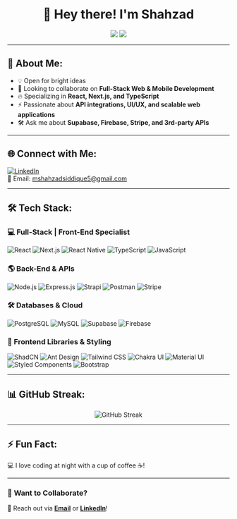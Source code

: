 <h1 align="center">👋 Hey there! I'm Shahzad </h1>

<div align="center">
  <img src="https://img.shields.io/badge/Full--Stack-Developer-%2300C853?style=for-the-badge&logo=react&logoColor=white" />
  <img src="https://img.shields.io/badge/Front--End-Specialist-%2300C853?style=for-the-badge&logo=next.js&logoColor=white" />
</div>

---

## 🚀 About Me:
- 💡 Open for bright ideas  
- 🤝 Looking to collaborate on **Full-Stack Web & Mobile Development**  
- 🔥 Specializing in **React, Next.js, and TypeScript**  
- ⚡ Passionate about **API integrations, UI/UX, and scalable web applications**  
- 🛠 Ask me about **Supabase, Firebase, Stripe, and 3rd-party APIs**  

---

## 🌐 Connect with Me:
[![LinkedIn](https://img.shields.io/badge/LinkedIn-%230077B5.svg?style=for-the-badge&logo=linkedin&logoColor=white&style=rounded)](https://linkedin.com/in/shahzadsiddique1)  
📩 Email: [mshahzadsiddique5@gmail.com](mailto:mshahzadsiddique5@gmail.com)  

---

## 🛠 Tech Stack:

### **💻 Full-Stack | Front-End Specialist**
![React](https://img.shields.io/badge/React-%2361DAFB.svg?style=for-the-badge&logo=react&logoColor=black&style=rounded)
![Next.js](https://img.shields.io/badge/Next.js-%23000000.svg?style=for-the-badge&logo=nextdotjs&logoColor=white&style=rounded)
![React Native](https://img.shields.io/badge/React_Native-%2361DAFB.svg?style=for-the-badge&logo=react&logoColor=black&style=rounded)
![TypeScript](https://img.shields.io/badge/TypeScript-%23007ACC.svg?style=for-the-badge&logo=typescript&logoColor=white&style=rounded)
![JavaScript](https://img.shields.io/badge/JavaScript-%23F7DF1E.svg?style=for-the-badge&logo=javascript&logoColor=black&style=rounded)

### **🌎 Back-End & APIs**
![Node.js](https://img.shields.io/badge/Node.js-%2343853D.svg?style=for-the-badge&logo=node.js&logoColor=white&style=rounded)
![Express.js](https://img.shields.io/badge/Express.js-%23404D59.svg?style=for-the-badge&logo=express&logoColor=white&style=rounded)
![Strapi](https://img.shields.io/badge/Strapi-%2308ADD8.svg?style=for-the-badge&logo=strapi&logoColor=white&style=rounded)
![Postman](https://img.shields.io/badge/Postman-%23FF6C37.svg?style=for-the-badge&logo=postman&logoColor=white&style=rounded)
![Stripe](https://img.shields.io/badge/Stripe-%23633FE9.svg?style=for-the-badge&logo=stripe&logoColor=white&style=rounded)

### **🛠 Databases & Cloud**
![PostgreSQL](https://img.shields.io/badge/PostgreSQL-%23336791.svg?style=for-the-badge&logo=postgresql&logoColor=white&style=rounded)
![MySQL](https://img.shields.io/badge/MySQL-%2300f.svg?style=for-the-badge&logo=mysql&logoColor=white&style=rounded)
![Supabase](https://img.shields.io/badge/Supabase-%233ECF8E.svg?style=for-the-badge&logo=supabase&logoColor=white&style=rounded)
![Firebase](https://img.shields.io/badge/Firebase-%23FFCA28.svg?style=for-the-badge&logo=firebase&logoColor=black&style=rounded)

### **🎨 Frontend Libraries & Styling**
![ShadCN](https://img.shields.io/badge/ShadCN-%23E34F26.svg?style=for-the-badge&logo=shadcn&logoColor=white&style=rounded)
![Ant Design](https://img.shields.io/badge/Ant_Design-%230170FE.svg?style=for-the-badge&logo=ant-design&logoColor=white&style=rounded)
![Tailwind CSS](https://img.shields.io/badge/Tailwind_CSS-%2306B6D4.svg?style=for-the-badge&logo=tailwindcss&logoColor=white&style=rounded)
![Chakra UI](https://img.shields.io/badge/Chakra_UI-%23319795.svg?style=for-the-badge&logo=chakra-ui&logoColor=white&style=rounded)
![Material UI](https://img.shields.io/badge/Material_UI-%230081CB.svg?style=for-the-badge&logo=mui&logoColor=white&style=rounded)
![Styled Components](https://img.shields.io/badge/Styled_Components-%23DB7093.svg?style=for-the-badge&logo=styled-components&logoColor=white&style=rounded)
![Bootstrap](https://img.shields.io/badge/Bootstrap-%23563D7C.svg?style=for-the-badge&logo=bootstrap&logoColor=white&style=rounded)

---

## 📊 GitHub Streak:

<div align="center">
  <img src="https://streak-stats.demolab.com?user=code-with-shahzad&theme=highcontrast&mode=weekly" alt="GitHub Streak" />
</div>

---

## ⚡ Fun Fact:
💻 I love coding at night with a cup of coffee ☕!

---

### 🎯 **Want to Collaborate?**
📩 Reach out via **[Email](mailto:mshahzadsiddique5@gmail.com)** or **[LinkedIn](https://linkedin.com/in/shahzadsiddique1)**!
